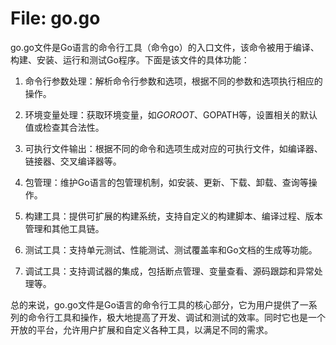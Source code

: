 # File: go.go

go.go文件是Go语言的命令行工具（命令go）的入口文件，该命令被用于编译、构建、安装、运行和测试Go程序。下面是该文件的具体功能：

1. 命令行参数处理：解析命令行参数和选项，根据不同的参数和选项执行相应的操作。

2. 环境变量处理：获取环境变量，如$GOROOT、$GOPATH等，设置相关的默认值或检查其合法性。

3. 可执行文件输出：根据不同的命令和选项生成对应的可执行文件，如编译器、链接器、交叉编译器等。

4. 包管理：维护Go语言的包管理机制，如安装、更新、下载、卸载、查询等操作。

5. 构建工具：提供可扩展的构建系统，支持自定义的构建脚本、编译过程、版本管理和其他工具链。

6. 测试工具：支持单元测试、性能测试、测试覆盖率和Go文档的生成等功能。

7. 调试工具：支持调试器的集成，包括断点管理、变量查看、源码跟踪和异常处理等。

总的来说，go.go文件是Go语言的命令行工具的核心部分，它为用户提供了一系列的命令行工具和操作，极大地提高了开发、调试和测试的效率。同时它也是一个开放的平台，允许用户扩展和自定义各种工具，以满足不同的需求。


